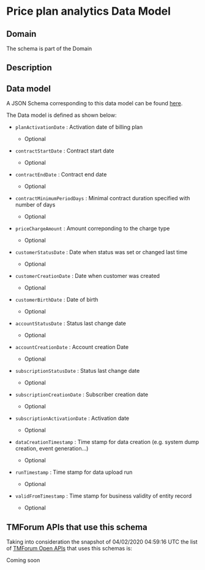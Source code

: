 # Price plan analytics Data Model

## Domain

The  schema is part of the  Domain

## Description



## Data model

A JSON Schema corresponding to this data model can be found
[here](https://github.com/tmforum-rand/schemas/blob/candidates/Analytics/PricePlanAnalytics.schema.json).

The Data model is defined as shown below:

- `planActivationDate` : Activation date of billing plan

  - Optional


- `contractStartDate` : Contract start date

  - Optional


- `contractEndDate` : Contract end date

  - Optional


- `contractMinimumPeriodDays` : Minimal contract duration specified with number of days

  - Optional


- `priceChargeAmount` : Amount correponding to the charge type

  - Optional


- `customerStatusDate` : Date when status was set or changed last time

  - Optional


- `customerCreationDate` : Date when customer was created

  - Optional


- `customerBirthDate` : Date of birth

  - Optional


- `accountStatusDate` : Status last change date

  - Optional


- `accountCreationDate` : Account creation Date

  - Optional


- `subscriptionStatusDate` : Status last change date

  - Optional


- `subscriptionCreationDate` : Subscriber creation date

  - Optional


- `subscriptionActivationDate` : Activation date

  - Optional


- `dataCreationTimestamp` : Time stamp for data creation (e.g. system dump creation, event generation…)

  - Optional


- `runTimestamp` : Time stamp for data upload run

  - Optional


- `validFromTimestamp` : Time stamp for business validity of entity record

  - Optional






## TMForum APIs that use this schema

Taking into consideration the snapshot of 04/02/2020 04:59:16 UTC the list of [TMForum Open APIs](https://www.tmforum.org/open-apis/) that uses this schemas is:

Coming soon